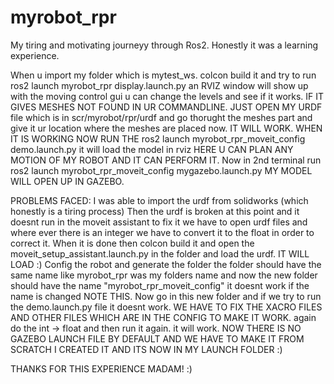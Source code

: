 # myrobot_rpr
My tiring and motivating journeyy through Ros2. Honestly it was a learning experience.

When u import my folder which is mytest_ws.
colcon build it
and try to run
ros2 launch myrobot_rpr display.launch.py
an RVIZ window will show up with the moving control gui 
u can change the levels and see if it works.
IF IT GIVES MESHES NOT FOUND IN UR COMMANDLINE.
JUST OPEN MY URDF file which is in scr/myrobot/rpr/urdf
and go thorught the meshes part and give it ur location where the meshes are placed now.
IT WILL WORK.
WHEN IT IS WORKING NOW RUN THE 
ros2 launch myrobot_rpr_moveit_config demo.launch.py
it will load the model in rviz 
HERE U CAN PLAN ANY MOTION OF MY ROBOT AND IT CAN PERFORM IT.
Now in 2nd terminal run
ros2 launch myrobot_rpr_moveit_config mygazebo.launch.py
MY MODEL WILL OPEN UP IN GAZEBO.

PROBLEMS FACED:
I was able to import the urdf from solidworks (which honestly is a tiring process)
Then the urdf is broken at this point and it doesnt run in the moveit assistant to fix it we have to open urdf files and where ever there is an integer we have to convert it to the float in order to correct it.
When it is done then colcon build it and open the moveit_setup_assistant.launch.py in the folder and load the urdf. IT WILL LOAD :)
Config the robot and generate the folder the folder should have the same name like
myrobot_rpr was my folders name and now the new folder should have the name "myrobot_rpr_moveit_config" it doesnt work if the name is changed NOTE THIS.
Now go in this new folder and if we try to run the demo.launch.py file it doesnt work.
WE HAVE TO FIX THE XACRO FILES AND OTHER FILES WHICH ARE IN THE CONFIG TO MAKE IT WORK.
again do the int -> float and then run it again. it will work.
NOW THERE IS NO GAZEBO LAUNCH FILE BY DEFAULT AND WE HAVE TO MAKE IT FROM SCRATCH I CREATED IT AND ITS NOW IN MY LAUNCH FOLDER :)

THANKS FOR THIS EXPERIENCE MADAM! :)
